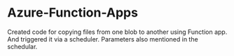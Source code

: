 # Azure-Function-Apps

Created code for copying files from one blob to another using Function app. 
And triggered it via a scheduler. Parameters also mentioned in the schedular.
